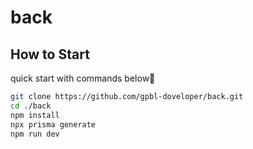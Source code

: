 # back

## How to Start

quick start with commands below🧡

```bash
git clone https://github.com/gpbl-doveloper/back.git
cd ./back
npm install
npx prisma generate
npm run dev
```
